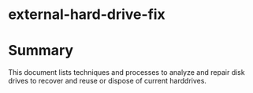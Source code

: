 # external-hard-drive-fix
# Summary
This document lists techniques and processes to analyze and repair disk drives to recover and reuse or dispose of current harddrives.

